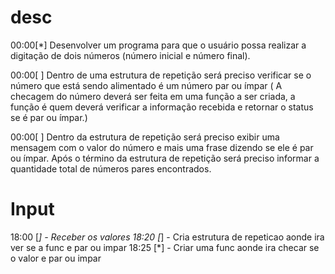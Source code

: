# desc

  00:00[*] Desenvolver um programa para que o usuário possa realizar a digitação de dois números (número inicial e número final).
    
  00:00[ ] Dentro de uma estrutura de repetição será preciso verificar se o número que está sendo alimentado é um número par ou ímpar ( A checagem do número deverá ser feita em uma função a ser criada, a função é quem deverá verificar a informação recebida e retornar o status se é par ou ímpar.)
    
  00:00[ ] Dentro da estrutura de repetição será preciso exibir uma mensagem com o valor do número e mais uma frase dizendo se ele é par ou ímpar. Após o término da estrutura de repetição será preciso informar a quantidade total de números pares encontrados.


# Input

18:00  [*] - Receber os valores
18:20  [*] - Cria estrutura de repeticao aonde ira ver se a func e par ou impar
18:25  [*] - Criar uma func aonde ira checar se o valor e par ou impar

